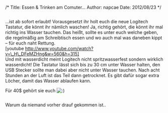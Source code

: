 /*
Title: Essen &#038; Trinken am Comuter&#8230;
Author: napcae
Date: 2012/08/23
*/

[<img src="http://napcae.files.wordpress.com/2012/08/logitech-k310-straight-down.jpg?w=300" alt="" title="logitech-k310-straight-down" class="aligncenter wp-image-528" />][1]

…ist ab sofort erlaubt! Vorausgesetzt ihr holt euch die neue Logitech Tastatur, die könnt ihr nämlich waschen! Ja, richtig gehört, die könnt ihr mal richtig ins Wasser tauchen. Das heißt, sollte es unter euch welche geben, die regelmäßig am Schreibtisch essen und wo auch mal was daneben kippt – für euch naht Rettung.  
[youtube http://www.youtube.com/watch?v=\_H\_DFeMZHng&w=560&h=315]  
Und mit wasserdicht meint Logitech nicht spritzwasserfest sondern wirklich wasserdicht! Die Tastatur lässt sich bis zu 30 cm unter Wasser halten, den USB Stecker sollte man dabei aber nicht unter Wasser tauchen. Nach acht Stunden an der Luft ist das Teil dann getrocknet. Es gibt dafür sogar extra Löcher, damit das Wasser ablaufen kann.

Für 40$ gehört sie euch <img src='http://198.211.112.164/wp-includes/images/smilies/icon_smile.gif' alt=':)' class='wp-smiley' /> 

[<img src="http://napcae.files.wordpress.com/2012/08/logitech-k310-wasser-nichts-anhaben-bild-logitech-15787.jpg?w=300" alt="" title="logitech-k310-wasser-nichts-anhaben-bild-logitech-15787" class="aligncenter wp-image-529" />][2]

Warum da niemand vorher drauf gekommen ist..

 [1]: http://napcae.files.wordpress.com/2012/08/logitech-k310-straight-down.jpg
 [2]: http://napcae.files.wordpress.com/2012/08/logitech-k310-wasser-nichts-anhaben-bild-logitech-15787.jpg